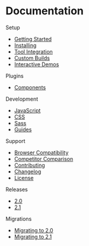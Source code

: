 # Documentation #

Setup
* [Getting Started](setup/getting-started.md)
* [Installing](setup/installing.md)
* [Tool Integration](setup/tool-integration.md)
* [Custom Builds](setup/custom-builds.md)
* [Interactive Demos](setup/demos.md)

Plugins
* [Components](components/index.md)

Development
* [JavaScript](development/js/index.md)
* [CSS](development/css/index.md)
* [Sass](development/sass/index.md)
* [Guides](development/index.md)

Support
* [Browser Compatibility](support/compatibility.md)
* [Competitor Comparison](support/comparison.md)
* [Contributing](support/contributing.md)
* [Changelog](support/changelog.md)
* [License](support/license.md)

Releases
* [2.0](releases/2.0.md)
* [2.1](releases/2.1.md)

Migrations
* [Migrating to 2.0](migrations/2.0.md)
* [Migrating to 2.1](migrations/2.1.md)
